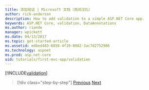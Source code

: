 ```yaml
---
title: 添加验证 | Microsoft 文档（民间汉化）
author: rick-anderson
description: How to add validation to a simple ASP.NET Core app.
keywords: ASP.NET Core, validation, DataAnnotations
ms.author: riande
manager: wpickett
ms.date: 04/13/2017
ms.topic: get-started-article
ms.assetid: edbed483-6858-4f19-8082-3ac7d2752986
ms.technology: aspnet
ms.prod: asp.net-core
uid: tutorials/first-mvc-app/validation
---
```


[!INCLUDE[validation](../../includes/mvc-intro/validation.md)]

>[!div class="step-by-step"]
[Previous](new-field.md)
[Next](details.md)  
